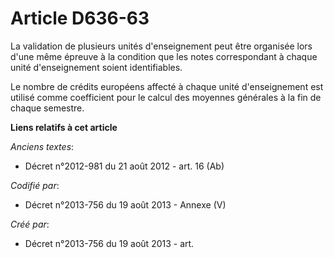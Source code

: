 # Article D636-63

La validation de plusieurs unités d'enseignement peut être organisée lors d'une même épreuve à la condition que les notes
correspondant à chaque unité d'enseignement soient identifiables.

Le nombre de crédits européens affecté à chaque unité d'enseignement est utilisé comme coefficient pour le calcul des
moyennes générales à la fin de chaque semestre.

**Liens relatifs à cet article**

_Anciens textes_:

  - Décret n°2012-981 du 21 août 2012 - art. 16 (Ab)

_Codifié par_:

  - Décret n°2013-756 du 19 août 2013 -  Annexe (V)

_Créé par_:

  - Décret n°2013-756 du 19 août 2013 - art.
